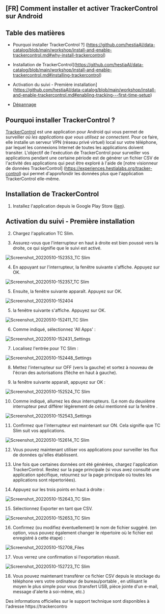 ## [FR] Comment installer et activer TrackerControl sur Android



## Table des matières



- Pourquoi installer TrackerControl ?] (https://github.com/hestiaAI/data-catalog/blob/main/workshop/install-and-enable-trackercontrol.md#why-install-trackercontrol)

- Installation de TrackerControl](https://github.com/hestiaAI/data-catalog/blob/main/workshop/install-and-enable-trackercontrol.md#installing-trackercontrol)

- Activation du suivi - Première installation](https://github.com/hestiaAI/data-catalog/blob/main/workshop/install-and-enable-trackercontrol.md#enabling-tracking---first-time-setup)

- [Dépannage](https://github.com/hestiaAI/data-catalog/blob/main/workshop/install-and-enable-trackercontrol.md#troubleshooting)



## Pourquoi installer TrackerControl ?



[TrackerControl](https://trackercontrol.org/) est une application pour Android qui vous permet de surveiller *où les applications que vous utilisez se connectent*. Pour ce faire, elle installe un serveur VPN (réseau privé virtuel) local sur votre téléphone, par lequel les connexions Internet de toutes les applications doivent transiter. L'objectif de l'exécution de TrackerControl pour surveiller vos applications pendant une certaine période est de générer un fichier CSV de l'activité des applications qui peut être exploré à l'aide de [notre visionneur de données TrackerControl] (https://experiences.hestialabs.org/tracker-control) qui permet d'approfondir les données plus que l'application TrackerControl elle-même.



## Installation de TrackerControl



1. Installez l'application depuis le  Google Play Store ([lien](https://play.google.com/store/apps/details?id=net.kollnig.missioncontrol.play)).



## Activation du suivi - Première installation



2. Chargez l'application TC Slim.

3. Assurez-vous que l'interrupteur en haut à droite est bien poussé vers la droite, ce qui signifie que le suivi est activé.



![Screenshot_20220510-152353_TC Slim](https://user-images.githubusercontent.com/1473244/167657241-e8de1700-fd13-4840-b338-b9c6182f4bf7.jpg)



4. En appuyant sur l'interrupteur, la fenêtre suivante s'affiche. Appuyez sur OK.



![Screenshot_20220510-152357_TC Slim](https://user-images.githubusercontent.com/1473244/167657386-c2fd044a-b3fa-4705-8d9a-3e785bb07238.jpg)



5. Ensuite, la fenêtre  suivante apparaît. Appuyez sur OK.



![Screenshot_20220510-152404](https://user-images.githubusercontent.com/1473244/167656551-505dbb33-e2bd-44aa-b4af-e5abe4681ac1.jpg)



5. la fenêtre suivante s'affiche. Appuyez sur OK.



![Screenshot_20220510-152411_TC Slim](https://user-images.githubusercontent.com/1473244/167656602-60955893-dc84-4714-90a6-57c9f66cc739.jpg)



6. Comme indiqué, sélectionnez 'All Apps' :



![Screenshot_20220510-152431_Settings](https://user-images.githubusercontent.com/1473244/167656739-d5019140-1805-4b3e-8b87-1556b21b02f7.jpg)



7. Localisez l'entrée pour TC Slim :



![Screenshot_20220510-152448_Settings](https://user-images.githubusercontent.com/1473244/167656836-3a55d932-5fe9-4be9-8d2d-9ae12a9668df.jpg)



8. Mettez l'interrupteur sur OFF (vers la gauche) et sortez à nouveau de l'écran des autorisations (flèche en haut à gauche).



9. la fenêtre  suivante apparaît, appuyez sur OK :



![Screenshot_20220510-152524_TC Slim](https://user-images.githubusercontent.com/1473244/167656911-6c48311b-3753-469d-ba5f-1176abc7c200.jpg)



10. Comme indiqué, allumez les deux interrupteurs. (Le nom du deuxième interrupteur peut différer légèrement de celui mentionné sur la fenêtre .



![Screenshot_20220510-152543_Settings](https://user-images.githubusercontent.com/1473244/167657010-740d92f3-46ca-4812-9b2f-ad9b362c6fa3.jpg)



11. Confirmez que l'interrupteur est maintenant sur ON. Cela signifie que TC Slim suit vos applications.



![Screenshot_20220510-152614_TC Slim](https://user-images.githubusercontent.com/1473244/167657086-d995890a-addb-4324-a1cc-53b37b9dffdc.jpg)



12. Vous pouvez maintenant utiliser vos applications pour surveiller les flux de données qu'elles établissent. 





13. Une fois que certaines données ont été générées, chargez l'application TrackerControl. Restez sur la page principale (si vous avez consulté une application spécifique, retournez sur la page principale où toutes les applications sont répertoriées).







14. Appuyez sur les trois points en haut à droite :







![Screenshot_20220510-152643_TC Slim](https://user-images.githubusercontent.com/1473244/167659210-758efce6-7fe4-4e07-b3d0-c98deb3ba6e4.jpg)







15. Sélectionnez Exporter en tant que CSV.







![Screenshot_20220510-152653_TC Slim](https://user-images.githubusercontent.com/1473244/167659281-a1286b22-7bae-4397-8136-3269932b34bf.jpg)







16. Confirmez (ou modifiez éventuellement) le nom de fichier suggéré. (en option, vous pouvez également changer le répertoire où le fichier est enregistré à cette étape) :







![Screenshot_20220510-152708_Files](https://user-images.githubusercontent.com/1473244/167659411-a6b8ea19-e2ef-47c6-a19b-749ca3f6bc75.jpg)







17. Vous verrez une confirmation si l'exportation réussit.







![Screenshot_20220510-152723_TC Slim](https://user-images.githubusercontent.com/1473244/167659472-bd5de113-5fbf-4089-a8ce-4558d27cd367.jpg)







18. Vous pouvez maintenant transférer ce fichier CSV depuis le stockage du téléphone vers votre ordinateur de bureau/portable , en utilisant le moyen le plus simple pour vous (transfert USB, pièce jointe d'un e-mail, message d'alerte à soi-même, etc.) 



Des informations officielles sur le support technique sont disponibles à l'adresse https://trackercontro
